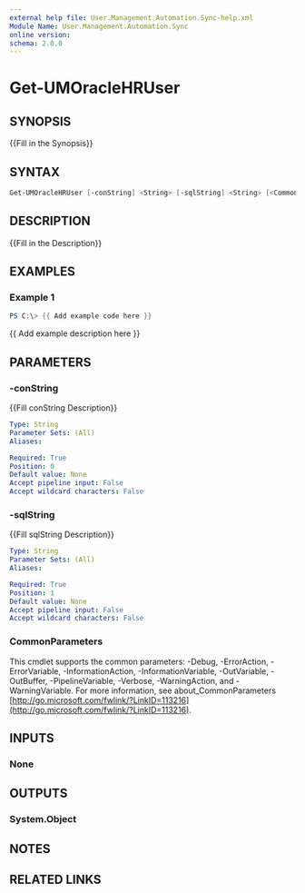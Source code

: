 ```yaml
---
external help file: User.Management.Automation.Sync-help.xml
Module Name: User.Management.Automation.Sync
online version:
schema: 2.0.0
---
```


# Get-UMOracleHRUser

## SYNOPSIS

{{Fill in the Synopsis}}

## SYNTAX

```powershell
Get-UMOracleHRUser [-conString] <String> [-sqlString] <String> [<CommonParameters>]
```

## DESCRIPTION

{{Fill in the Description}}

## EXAMPLES

### Example 1

```powershell
PS C:\> {{ Add example code here }}
```

{{ Add example description here }}

## PARAMETERS

### -conString

{{Fill conString Description}}

```yaml
Type: String
Parameter Sets: (All)
Aliases:

Required: True
Position: 0
Default value: None
Accept pipeline input: False
Accept wildcard characters: False
```

### -sqlString

{{Fill sqlString Description}}

```yaml
Type: String
Parameter Sets: (All)
Aliases:

Required: True
Position: 1
Default value: None
Accept pipeline input: False
Accept wildcard characters: False
```

### CommonParameters

This cmdlet supports the common parameters: -Debug, -ErrorAction, -ErrorVariable, -InformationAction, -InformationVariable, -OutVariable, -OutBuffer, -PipelineVariable, -Verbose, -WarningAction, and -WarningVariable.
For more information, see about_CommonParameters [http://go.microsoft.com/fwlink/?LinkID=113216](http://go.microsoft.com/fwlink/?LinkID=113216).

## INPUTS

### None

## OUTPUTS

### System.Object

## NOTES

## RELATED LINKS
